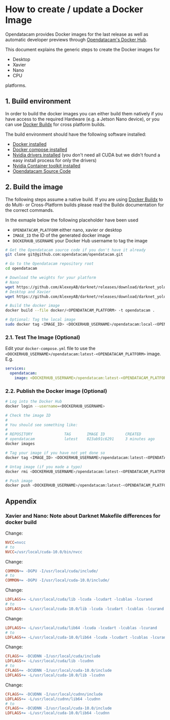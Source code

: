 # How to create / update a Docker Image

Opendatacam provides Docker images for the last release as well as automatic developer previews through [Opendatacam's Docker Hub](https://hub.docker.com/r/opendatacam/opendatacam).

This document explains the generic steps to create the Docker images for

- Desktop
- Xavier
- Nano
- CPU

platforms.

## 1. Build environment

In order to build the docker images you can either build them natively if you have access to the required Hardware (e.g. a Jetson Nano device), or you can use [Docker Buildx](https://docs.docker.com/buildx/working-with-buildx/) for cross platform builds.

The build environment should have the following software installed:

- [Docker installed](https://docs.docker.com/install/linux/docker-ce/ubuntu/)
- [Docker compose installed](https://docs.docker.com/compose/install/)
- [Nvidia drivers installed](https://developer.nvidia.com/cuda-downloads) (you don't need all CUDA but we didn't found a easy install process for only the drivers)
- [Nvidia Container toolkit installed](https://github.com/NVIDIA/nvidia-docker)
- [Opendatacam Source Code](https://github.com/opendatacam/opendatacam)

## 2. Build the image

The following steps assume a native build.
If you are using [Docker Buildx](https://docs.docker.com/buildx/working-with-buildx/) to do Multi- or Cross-Platform builds please read the Buildx documentation for the correct commands.

In the exmaple below the following placeholder have been used

- `OPENDATACAM_PLATFORM` either nano, xavier or desktop
- `IMAGE_ID` the ID of the generated docker image
- `DOCKERHUB_USERNAME` your Docker Hub username to tag the image

```bash
# Get the Opendatacam source code if you don't have it already
git clone git@github.com:opendatacam/opendatacam.git

# Go to the Opendatacam repository root
cd opendatacam

# Download the weights for your platform
# Nano
wget https://github.com/AlexeyAB/darknet/releases/download/darknet_yolo_v4_pre/yolov4-tiny.weights
# Desktop and Xavier
wget https://github.com/AlexeyAB/darknet/releases/download/darknet_yolo_v3_optimal/yolov4.weights

# Build the docker image
docker build --file docker/<OPENDATACAM_PLATFORM> -t opendatacam .

# Optional: Tag the local image
sudo docker tag <IMAGE_ID> <DOCKERHUB_USERNAME>/opendatacam:local-<OPENDATACAM_PLATFORM>
```

### 2.1. Test The Image (Optional)

Edit your `docker-compose.yml` file to use the `<DOCKERHUB_USERNAME>/opendatacam:latest-<OPENDATACAM_PLATFORM>` image.
E.g.

```yaml
services:
  opendatacam:
    image: <DOCKERHUB_USERNAME>/opendatacam:latest-<OPENDATACAM_PLATFORM>
```

### 2.2. Publish the Docker image (Optional)

```bash
# Log into the Docker Hub
docker login --username=<DOCKERHUB_USERNAME>

# Check the image ID
#
# You should see something like:
#
# REPOSITORY              TAG       IMAGE ID         CREATED           SIZE
# opendatacam             latest    023ab91c6291     3 minutes ago     1.975 GB
docker images

# Tag your image if you have not yet done so
docker tag <IMAGE_ID> <DOCKERHUB_USERNAME>/opendatacam:latest-<OPENDATACAM_PLATFORM>

# Untag image (if you made a typo)
docker rmi <DOCKERHUB_USERNAME>/opendatacam:latest-<OPENDATACAM_PLATFORM>

# Push image
docker push <DOCKERHUB_USERNAME>/opendatacam:latest-<OPENDATACAM_PLATFORM>
```

## Appendix

### Xavier and Nano: Note about Darknet Makefile differences for docker build

Change:

```Makefile
NVCC=nvcc
# to
NVCC=/usr/local/cuda-10.0/bin/nvcc
```

Change:

```Makefile
COMMON+= -DGPU -I/usr/local/cuda/include/
# to
COMMON+= -DGPU -I/usr/local/cuda-10.0/include/
```
Change:

```Makefile
LDFLAGS+= -L/usr/local/cuda/lib -lcuda -lcudart -lcublas -lcurand
# to
LDFLAGS+= -L/usr/local/cuda-10.0/lib -lcuda -lcudart -lcublas -lcurand
```
Change:

```Makefile
LDFLAGS+= -L/usr/local/cuda/lib64 -lcuda -lcudart -lcublas -lcurand
# to
LDFLAGS+= -L/usr/local/cuda-10.0/lib64 -lcuda -lcudart -lcublas -lcurand
```

Change:

```Makefile
CFLAGS+= -DCUDNN -I/usr/local/cuda/include
LDFLAGS+= -L/usr/local/cuda/lib -lcudnn
# to
CFLAGS+= -DCUDNN -I/usr/local/cuda-10.0/include
LDFLAGS+= -L/usr/local/cuda-10.0/lib -lcudnn
```

Change:

```Makefile
CFLAGS+= -DCUDNN -I/usr/local/cudnn/include
LDFLAGS+= -L/usr/local/cudnn/lib64 -lcudnn
# to
CFLAGS+= -DCUDNN -I/usr/local/cuda-10.0/include
LDFLAGS+= -L/usr/local/cuda-10.0/lib64 -lcudnn
```
